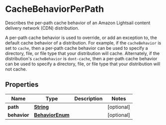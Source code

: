 

# CacheBehaviorPerPath

<p>Describes the per-path cache behavior of an Amazon Lightsail content delivery network (CDN) distribution.</p> <p>A per-path cache behavior is used to override, or add an exception to, the default cache behavior of a distribution. For example, if the <code>cacheBehavior</code> is set to <code>cache</code>, then a per-path cache behavior can be used to specify a directory, file, or file type that your distribution will cache. Alternately, if the distribution's <code>cacheBehavior</code> is <code>dont-cache</code>, then a per-path cache behavior can be used to specify a directory, file, or file type that your distribution will not cache.</p>

## Properties

| Name | Type | Description | Notes |
|------------ | ------------- | ------------- | -------------|
|**path** | [**String**](String.md) |  |  [optional] |
|**behavior** | [**BehaviorEnum**](BehaviorEnum.md) |  |  [optional] |



